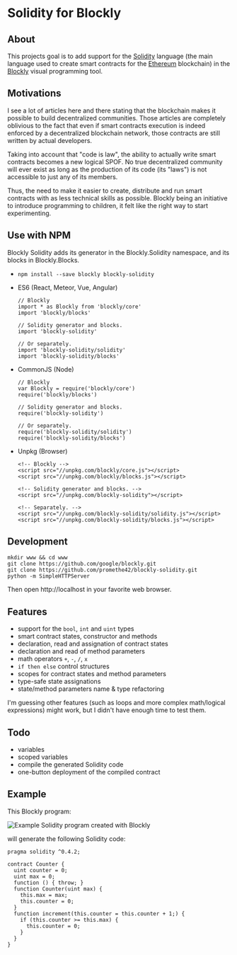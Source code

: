 # Solidity for Blockly

## About
 
This projects goal is to add support for the [Solidity](https://solidity.readthedocs.io) language (the main language
used to create smart contracts for the [Ethereum](https://www.ethereum.org/) blockchain) in the
[Blockly](https://developers.google.com/blockly/) visual programming tool.

## Motivations

I see a lot of articles here and there stating that the blockchain makes it possible to build decentralized
communities. Those articles are completely oblivious to the fact that even if smart contracts execution is indeed
enforced by a decentralized blockchain network, those contracts are still written by actual developers.

Taking into account that "code is law", the ability to actually write smart contracts becomes a new logical SPOF.
No true decentralized community will ever exist as long as the production of its code (its "laws") is not accessible
to just any of its members.

Thus, the need to make it easier to create, distribute and run smart contracts with as less technical skills as
possible. Blockly being an initiative to introduce programming to children, it felt like the right way to start
experimenting.

## Use with NPM
Blockly Solidity adds its generator in the Blockly.Solidity namespace, and its blocks in Blockly.Blocks.
* ```
  npm install --save blockly blockly-solidity
  ```
* ES6 (React, Meteor, Vue, Angular)
  ```
  // Blockly
  import * as Blockly from 'blockly/core'
  import 'blockly/blocks'

  // Solidity generator and blocks.
  import 'blockly-solidity'

  // Or separately.
  import 'blockly-solidity/solidity'  
  import 'blockly-solidity/blocks'
  ```
* CommonJS (Node)
  ```
  // Blockly
  var Blockly = require('blockly/core')
  require('blockly/blocks')

  // Solidity generator and blocks.
  require('blockly-solidity')

  // Or separately.
  require('blockly-solidity/solidity')
  require('blockly-solidity/blocks')
  ```
* Unpkg (Browser)
  ```
  <!-- Blockly -->
  <script src="//unpkg.com/blockly/core.js"></script>
  <script src="//unpkg.com/blockly/blocks.js"></script>

  <!-- Solidity generator and blocks. -->
  <script src="//unpkg.com/blockly-solidity"></script>

  <!-- Separately. -->
  <script src="//unpkg.com/blockly-solidity/solidity.js"></script>
  <script src="//unpkg.com/blockly-solidity/blocks.js"></script>
  ```

## Development

```
mkdir www && cd www
git clone https://github.com/google/blockly.git
git clone https://github.com/promethe42/blockly-solidity.git
python -m SimpleHTTPServer
```
Then open http://localhost in your favorite web browser.

## Features

* support for the `bool`, `int` and `uint` types
* smart contract states, constructor and methods
* declaration, read and assignation of contract states
* declaration and read of method parameters
* math operators `+`, `-`, `/`, `x`
* `if then else` control structures
* scopes for contract states and method parameters
* type-safe state assignations
* state/method parameters name & type refactoring

I'm guessing other features (such as loops and more complex math/logical expressions) might work, but
I didn't have enough time to test them.

## Todo

* variables
* scoped variables
* compile the generated Solidity code
* one-button deployment of the compiled contract

## Example

This Blockly program:

![Example Solidity program created with Blockly](./example.jpg)

will generate the following Solidity code:

```solidity
pragma solidity ^0.4.2;

contract Counter {
  uint counter = 0;
  uint max = 0;
  function () { throw; }
  function Counter(uint max) {
    this.max = max;
    this.counter = 0;
  }
  function increment(this.counter = this.counter + 1;) {
    if (this.counter >= this.max) {
      this.counter = 0;
    }
  }
}
```
